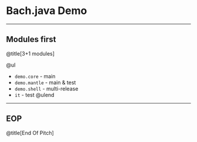 # Bach.java Demo

---

## Modules first
@title[3+1 modules]

@ul
- `demo.core` - main
- `demo.mantle` - main & test
- `demo.shell` - multi-release
- `it` - test
@ulend

---

## EOP
@title[End Of Pitch]
